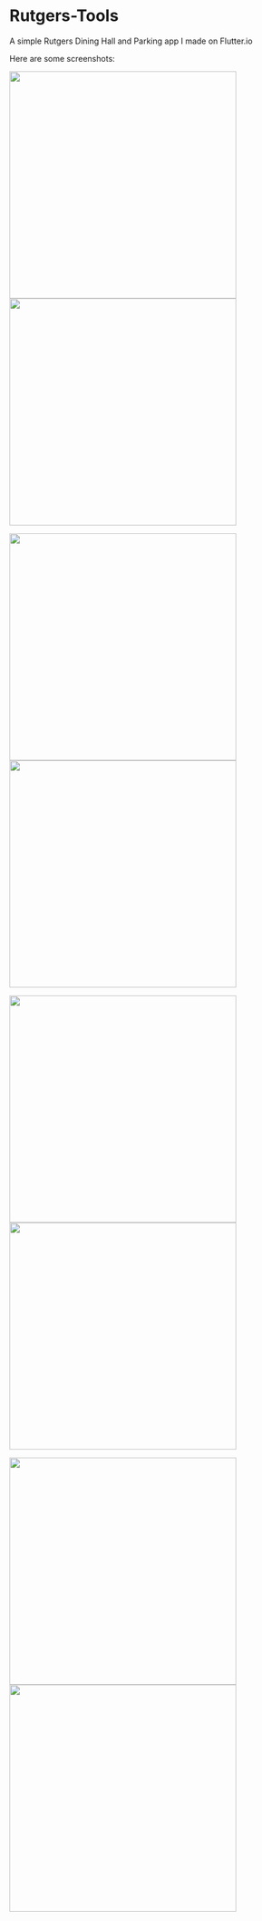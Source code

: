 # Rutgers-Tools
A simple Rutgers Dining Hall and Parking app I made on Flutter.io

Here are some screenshots:

<p float="left">
  <img src="assets/Img1.png" width="400" />
  <img src="assets/Img2.png" width="400" /> 
</p>

<p float="left">
  <img src="assets/Img3.png" width="400" />
  <img src="assets/Img4.png" width="400" /> 
</p>

<p float="left">
  <img src="assets/Img5.png" width="400" />
  <img src="assets/Img6.png" width="400" /> 
</p>

<p float="left">
  <img src="assets/Img7.png" width="400" />
  <img src="assets/Img8.png" width="400" />
</p>
